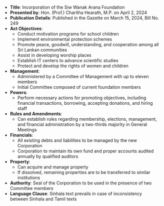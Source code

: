 - **Title**: Incorporation of the Siw Wanak Arana Foundation
- **Presented by**: Hon. (Prof.) Charitha Hearath, M.P. on April 2, 2024
- **Publication Details**: Published in the Gazette on March 15, 2024, Bill No. 249
- **Act Objectives**:
  - Conduct motivation programs for school children
  - Implement environmental protection schemes
  - Promote peace, goodwill, understanding, and cooperation among all Sri Lankan communities
  - Assist in developing worship places
  - Establish IT centers to advance scientific studies
  - Protect and develop the rights of women and children
- **Management**:
  - Administered by a Committee of Management with up to eleven members
  - Initial Committee composed of current foundation members
- **Powers**:
  - Perform necessary actions for promoting objectives, including financial transactions, borrowing, accepting donations, and hiring staff
- **Rules and Amendments**:
  - Can establish rules regarding membership, elections, management, and financial administration by a two-thirds majority in General Meetings
- **Financials**:
  - All existing debts and liabilities to be managed by the new Corporation
  - Corporation to maintain its own fund and proper accounts audited annually by qualified auditors
- **Property**:
  - Can acquire and manage property
  - If dissolved, remaining properties are to be transferred to similar institutions
- **Authority**: Seal of the Corporation to be used in the presence of two Committee members
- **Language Clause**: Sinhala text prevails in case of inconsistency between Sinhala and Tamil texts

